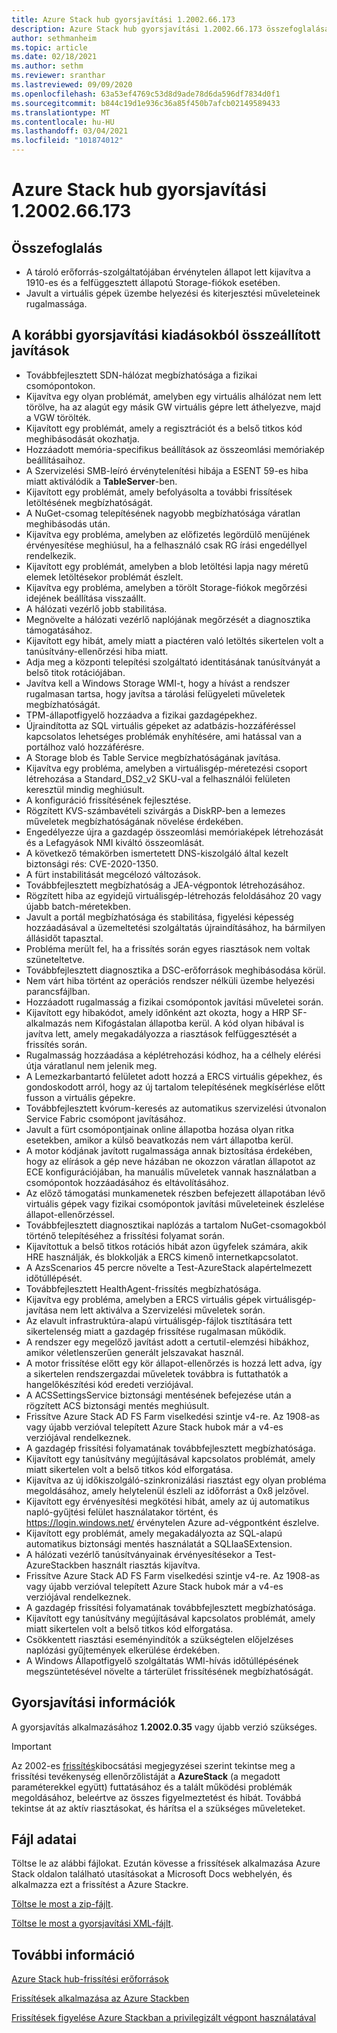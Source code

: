```yaml
---
title: Azure Stack hub gyorsjavítási 1.2002.66.173
description: Azure Stack hub gyorsjavítási 1.2002.66.173 összefoglalása
author: sethmanheim
ms.topic: article
ms.date: 02/18/2021
ms.author: sethm
ms.reviewer: sranthar
ms.lastreviewed: 09/09/2020
ms.openlocfilehash: 63a53ef4769c53d8d9ade78d6da596df7834d0f1
ms.sourcegitcommit: b844c19d1e936c36a85f450b7afcb02149589433
ms.translationtype: MT
ms.contentlocale: hu-HU
ms.lasthandoff: 03/04/2021
ms.locfileid: "101874012"
---
```

# <a name="azure-stack-hub-hotfix-1200266173"></a>Azure Stack hub gyorsjavítási 1.2002.66.173

## <a name="summary"></a>Összefoglalás

- A tároló erőforrás-szolgáltatójában érvénytelen állapot lett kijavítva a 1910-es és a felfüggesztett állapotú Storage-fiókok esetében.
- Javult a virtuális gépek üzembe helyezési és kiterjesztési műveleteinek rugalmassága.

## <a name="fixes-rolled-up-from-previous-hotfix-releases"></a>A korábbi gyorsjavítási kiadásokból összeállított javítások

- Továbbfejlesztett SDN-hálózat megbízhatósága a fizikai csomópontokon.
- Kijavítva egy olyan problémát, amelyben egy virtuális alhálózat nem lett törölve, ha az alagút egy másik GW virtuális gépre lett áthelyezve, majd a VGW törölték.
- Kijavított egy problémát, amely a regisztrációt és a belső titkos kód meghibásodását okozhatja.
- Hozzáadott memória-specifikus beállítások az összeomlási memóriakép beállításaihoz.
- A Szervizelési SMB-leíró érvénytelenítési hibája a ESENT 59-es hiba miatt aktiválódik a **TableServer**-ben.
- Kijavított egy problémát, amely befolyásolta a további frissítések letöltésének megbízhatóságát.
- A NuGet-csomag telepítésének nagyobb megbízhatósága váratlan meghibásodás után.
- Kijavítva egy probléma, amelyben az előfizetés legördülő menüjének érvényesítése meghiúsul, ha a felhasználó csak RG írási engedéllyel rendelkezik.
- Kijavított egy problémát, amelyben a blob letöltési lapja nagy méretű elemek letöltésekor problémát észlelt.
- Kijavítva egy probléma, amelyben a törölt Storage-fiókok megőrzési idejének beállítása visszaállt.
- A hálózati vezérlő jobb stabilitása.
- Megnövelte a hálózati vezérlő naplójának megőrzését a diagnosztika támogatásához.
- Kijavított egy hibát, amely miatt a piactéren való letöltés sikertelen volt a tanúsítvány-ellenőrzési hiba miatt.
- Adja meg a központi telepítési szolgáltató identitásának tanúsítványát a belső titok rotációjában.
- Javítva kell a Windows Storage WMI-t, hogy a hívást a rendszer rugalmasan tartsa, hogy javítsa a tárolási felügyeleti műveletek megbízhatóságát.
- TPM-állapotfigyelő hozzáadva a fizikai gazdagépekhez.
- Újraindította az SQL virtuális gépeket az adatbázis-hozzáféréssel kapcsolatos lehetséges problémák enyhítésére, ami hatással van a portálhoz való hozzáférésre.
- A Storage blob és Table Service megbízhatóságának javítása.
- Kijavítva egy probléma, amelyben a virtuálisgép-méretezési csoport létrehozása a Standard_DS2_v2 SKU-val a felhasználói felületen keresztül mindig meghiúsult.
- A konfiguráció frissítésének fejlesztése.
- Rögzített KVS-számbavételi szivárgás a DiskRP-ben a lemezes műveletek megbízhatóságának növelése érdekében.
- Engedélyezze újra a gazdagép összeomlási memóriaképek létrehozását és a Lefagyások NMI kiváltó összeomlását.
- A következő témakörben ismertetett DNS-kiszolgáló által kezelt biztonsági rés: CVE-2020-1350.
- A fürt instabilitását megcélozó változások.
- Továbbfejlesztett megbízhatóság a JEA-végpontok létrehozásához.
- Rögzített hiba az egyidejű virtuálisgép-létrehozás feloldásához 20 vagy újabb batch-méretekben.
- Javult a portál megbízhatósága és stabilitása, figyelési képesség hozzáadásával a üzemeltetési szolgáltatás újraindításához, ha bármilyen állásidőt tapasztal.
- Probléma merült fel, ha a frissítés során egyes riasztások nem voltak szüneteltetve.
- Továbbfejlesztett diagnosztika a DSC-erőforrások meghibásodása körül.
- Nem várt hiba történt az operációs rendszer nélküli üzembe helyezési parancsfájlban.
- Hozzáadott rugalmasság a fizikai csomópontok javítási műveletei során.
- Kijavított egy hibakódot, amely időnként azt okozta, hogy a HRP SF-alkalmazás nem Kifogástalan állapotba kerül. A kód olyan hibával is javítva lett, amely megakadályozza a riasztások felfüggesztését a frissítés során.
- Rugalmasság hozzáadása a képlétrehozási kódhoz, ha a célhely elérési útja váratlanul nem jelenik meg.
- A Lemezkarbantartó felületet adott hozzá a ERCS virtuális gépekhez, és gondoskodott arról, hogy az új tartalom telepítésének megkísérlése előtt fusson a virtuális gépekre.
- Továbbfejlesztett kvórum-keresés az automatikus szervizelési útvonalon Service Fabric csomópont javításához.
- Javult a fürt csomópontjainak online állapotba hozása olyan ritka esetekben, amikor a külső beavatkozás nem várt állapotba kerül.
- A motor kódjának javított rugalmassága annak biztosítása érdekében, hogy az elírások a gép neve házában ne okozzon váratlan állapotot az ECE konfigurációjában, ha manuális műveletek vannak használatban a csomópontok hozzáadásához és eltávolításához.
- Az előző támogatási munkamenetek részben befejezett állapotában lévő virtuális gépek vagy fizikai csomópontok javítási műveleteinek észlelése állapot-ellenőrzéssel.
- Továbbfejlesztett diagnosztikai naplózás a tartalom NuGet-csomagokból történő telepítéséhez a frissítési folyamat során.
- Kijavítottuk a belső titkos rotációs hibát azon ügyfelek számára, akik HRE használják, és blokkolják a ERCS kimenő internetkapcsolatot.
- A AzsScenarios 45 percre növelte a Test-AzureStack alapértelmezett időtúllépését.
- Továbbfejlesztett HealthAgent-frissítés megbízhatósága.
- Kijavítva egy probléma, amelyben a ERCS virtuális gépek virtuálisgép-javítása nem lett aktiválva a Szervizelési műveletek során.
- Az elavult infrastruktúra-alapú virtuálisgép-fájlok tisztítására tett sikertelenség miatt a gazdagép frissítése rugalmasan működik.
- A rendszer egy megelőző javítást adott a certutil-elemzési hibákhoz, amikor véletlenszerűen generált jelszavakat használ.
- A motor frissítése előtt egy kör állapot-ellenőrzés is hozzá lett adva, így a sikertelen rendszergazdai műveletek továbbra is futtathatók a hangelőkészítési kód eredeti verziójával.
- A ACSSettingsService biztonsági mentésének befejezése után a rögzített ACS biztonsági mentés meghiúsult.
- Frissítve Azure Stack AD FS Farm viselkedési szintje v4-re. Az 1908-as vagy újabb verzióval telepített Azure Stack hubok már a v4-es verziójával rendelkeznek.
- A gazdagép frissítési folyamatának továbbfejlesztett megbízhatósága.
- Kijavított egy tanúsítvány megújításával kapcsolatos problémát, amely miatt sikertelen volt a belső titkos kód elforgatása.
- Kijavítva az új időkiszolgáló-szinkronizálási riasztást egy olyan probléma megoldásához, amely helytelenül észleli az időforrást a 0x8 jelzővel.
- Kijavított egy érvényesítési megkötési hibát, amely az új automatikus napló-gyűjtési felület használatakor történt, és https://login.windows.net/ érvénytelen Azure ad-végpontként észlelve.
- Kijavított egy problémát, amely megakadályozta az SQL-alapú automatikus biztonsági mentés használatát a SQLIaaSExtension.
- A hálózati vezérlő tanúsítványainak érvényesítésekor a Test-AzureStackben használt riasztás kijavítva.
- Frissítve Azure Stack AD FS Farm viselkedési szintje v4-re. Az 1908-as vagy újabb verzióval telepített Azure Stack hubok már a v4-es verziójával rendelkeznek.
- A gazdagép frissítési folyamatának továbbfejlesztett megbízhatósága.
- Kijavított egy tanúsítvány megújításával kapcsolatos problémát, amely miatt sikertelen volt a belső titkos kód elforgatása.
- Csökkentett riasztási eseményindítók a szükségtelen előjelzéses naplózási gyűjtemények elkerülése érdekében.
- A Windows Állapotfigyelő szolgáltatás WMI-hívás időtúllépésének megszüntetésével növelte a tárterület frissítésének megbízhatóságát.

## <a name="hotfix-information"></a>Gyorsjavítási információk

A gyorsjavítás alkalmazásához **1.2002.0.35** vagy újabb verzió szükséges.

> [!IMPORTANT]
> Az 2002-es [frissítés](release-notes.md?view=azs-2002&preserve-view=true)kibocsátási megjegyzései szerint tekintse meg a frissítési tevékenység ellenőrzőlistáját a **AzureStack** (a megadott paraméterekkel együtt) futtatásához és a talált működési problémák megoldásához, beleértve az összes figyelmeztetést és hibát. Továbbá tekintse át az aktív riasztásokat, és hárítsa el a szükséges műveleteket.

## <a name="file-information"></a>Fájl adatai

Töltse le az alábbi fájlokat. Ezután kövesse a frissítések alkalmazása Azure Stack oldalon található utasításokat a Microsoft Docs webhelyén, és alkalmazza ezt a frissítést a Azure Stackre.

[Töltse le most a zip-fájlt](https://azurestackhub.azureedge.net/PR/download/MAS_HotFix_1.2002.66.173/HotFix/AzS_Update_1.2002.66.173.zip).

[Töltse le most a gyorsjavítási XML-fájlt](https://azurestackhub.azureedge.net/PR/download/MAS_HotFix_1.2002.66.173/HotFix/metadata.xml).

## <a name="more-information"></a>További információ

[Azure Stack hub-frissítési erőforrások](azure-stack-updates.md)

[Frissítések alkalmazása az Azure Stackben](azure-stack-apply-updates.md)

[Frissítések figyelése Azure Stackban a privilegizált végpont használatával](azure-stack-monitor-update.md)